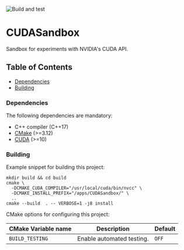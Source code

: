![Build and test](https://github.com/moddyz/CUDASandbox/workflows/Build%20and%20test/badge.svg)

# CUDASandbox

Sandbox for experiments with NVIDIA's CUDA API.

## Table of Contents

- [Dependencies](#dependencies)
- [Building](#building)

### Dependencies

The following dependencies are mandatory:
- C++ compiler (C++17)
- [CMake](https://cmake.org/documentation/) (>=3.12)
- [CUDA](https://developer.nvidia.com/cuda-toolkit) (>=10)

### Building

Example snippet for building this project:
```
mkdir build && cd build
cmake \
  -DCMAKE_CUDA_COMPILER="/usr/local/cuda/bin/nvcc" \
  -DCMAKE_INSTALL_PREFIX="/apps/CUDASandbox/" \
  ..
cmake --build  . -- VERBOSE=1 -j8 install
```

CMake options for configuring this project:

| CMake Variable name     | Description                                                            | Default |
| ----------------------- | ---------------------------------------------------------------------- | ------- |
| `BUILD_TESTING`         | Enable automated testing.                                              | `OFF`   |
